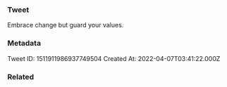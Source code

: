 ### Tweet
Embrace change but guard your values.

### Metadata
Tweet ID: 1511911986937749504
Created At: 2022-04-07T03:41:22.000Z

### Related


